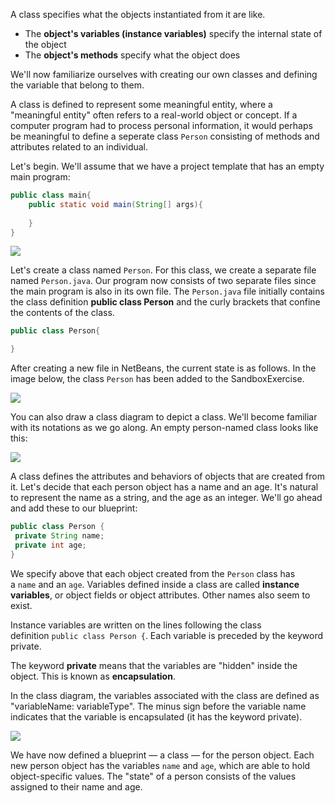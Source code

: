 A class specifies what the objects instantiated from it are like.

- The **object's variables (instance variables)** specify the internal state of the object
- The **object's methods** specify what the object does

We'll now familiarize ourselves with creating our own classes and defining the variable that belong to them.

A class is defined to represent some meaningful entity, where a "meaningful entity" often refers to a real-world object or concept. If a computer program had to process personal information, it would perhaps be meaningful to define a seperate class `Person` consisting of methods and attributes related to an individual.

Let's begin. We'll assume that we have a project template that has an empty main program:

```Java
public class main{
	public static void main(String[] args){
		
	}
}
```

![](https://i.imgur.com/bKZbecJ.png)

Let's create a class named `Person`. For this class, we create a separate file named `Person.java`. Our program now consists of two separate files since the main program is also in its own file. The `Person.java` file initially contains the class definition **public class Person** and the curly brackets that confine the contents of the class.

```Java
public class Person{

}
```

After creating a new file in NetBeans, the current state is as follows. In the image below, the class `Person` has been added to the SandboxExercise.

![](https://i.imgur.com/g7sPwPo.png)

You can also draw a class diagram to depict a class. We'll become familiar with its notations as we go along. An empty person-named class looks like this:

![](https://i.imgur.com/Knunnnt.png)

A class defines the attributes and behaviors of objects that are created from it. Let's decide that each person object has a name and an age. It's natural to represent the name as a string, and the age as an integer. We'll go ahead and add these to our blueprint:

```Java
public class Person {
 private String name;
 private int age;
}
```

We specify above that each object created from the `Person` class has a `name` and an `age`. Variables defined inside a class are called **instance variables**, or object fields or object attributes. Other names also seem to exist.

Instance variables are written on the lines following the class definition `public class Person {`. Each variable is preceded by the keyword private. 

The keyword **private** means that the variables are "hidden" inside the object. This is known as **encapsulation**.

In the class diagram, the variables associated with the class are defined as "variableName: variableType". The minus sign before the variable name indicates that the variable is encapsulated (it has the keyword private).

![](https://i.imgur.com/xxdqb06.png)

We have now defined a blueprint — a class — for the person object. Each new person object has the variables `name` and `age`, which are able to hold object-specific values. The "state" of a person consists of the values assigned to their name and age.
